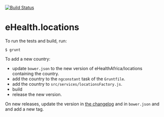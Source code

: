 [![Build Status](https://travis-ci.org/eHealthAfrica/angular-locations.svg?branch=master)](https://travis-ci.org/eHealthAfrica/angular-locations)

# eHealth.locations

To run the tests and build, run:

    $ grunt

To add a new country:

* update `bower.json` to the new version of eHealthAfrica/locations containing the country.
* add the country to the `ngconstant` task of the `Gruntfile`.
* add the country to `src/services/locationsFactory.js`.
* build
* release the new version.

On new releases, update the version in [the
changelog](/blob/master/CHANGELOG.md) and in `bower.json` and and add
a new tag.
